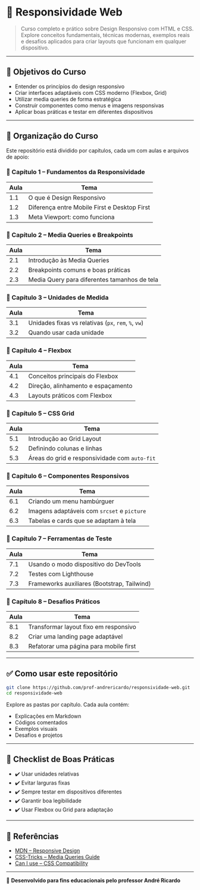 # 📱 Responsividade Web

> Curso completo e prático sobre Design Responsivo com HTML e CSS. Explore conceitos fundamentais, técnicas modernas, exemplos reais e desafios aplicados para criar layouts que funcionam em qualquer dispositivo.

---

## 🎯 Objetivos do Curso

- Entender os princípios do design responsivo
- Criar interfaces adaptáveis com CSS moderno (Flexbox, Grid)
- Utilizar media queries de forma estratégica
- Construir componentes como menus e imagens responsivas
- Aplicar boas práticas e testar em diferentes dispositivos

---

## 📁 Organização do Curso

Este repositório está dividido por capítulos, cada um com aulas e arquivos de apoio:

### 📘 Capítulo 1 – Fundamentos da Responsividade
| Aula | Tema |
|------|------|
| 1.1  | O que é Design Responsivo |
| 1.2  | Diferença entre Mobile First e Desktop First |
| 1.3  | Meta Viewport: como funciona |

### 📘 Capítulo 2 – Media Queries e Breakpoints
| Aula | Tema |
|------|------|
| 2.1  | Introdução às Media Queries |
| 2.2  | Breakpoints comuns e boas práticas |
| 2.3  | Media Query para diferentes tamanhos de tela |

### 📘 Capítulo 3 – Unidades de Medida
| Aula | Tema |
|------|------|
| 3.1  | Unidades fixas vs relativas (`px`, `rem`, `%`, `vw`) |
| 3.2  | Quando usar cada unidade |

### 📘 Capítulo 4 – Flexbox
| Aula | Tema |
|------|------|
| 4.1  | Conceitos principais do Flexbox |
| 4.2  | Direção, alinhamento e espaçamento |
| 4.3  | Layouts práticos com Flexbox |

### 📘 Capítulo 5 – CSS Grid
| Aula | Tema |
|------|------|
| 5.1  | Introdução ao Grid Layout |
| 5.2  | Definindo colunas e linhas |
| 5.3  | Áreas do grid e responsividade com `auto-fit` |

### 📘 Capítulo 6 – Componentes Responsivos
| Aula | Tema |
|------|------|
| 6.1  | Criando um menu hambúrguer |
| 6.2  | Imagens adaptáveis com `srcset` e `picture` |
| 6.3  | Tabelas e cards que se adaptam à tela |

### 📘 Capítulo 7 – Ferramentas de Teste
| Aula | Tema |
|------|------|
| 7.1  | Usando o modo dispositivo do DevTools |
| 7.2  | Testes com Lighthouse |
| 7.3  | Frameworks auxiliares (Bootstrap, Tailwind) |

### 📘 Capítulo 8 – Desafios Práticos
| Aula | Tema |
|------|------|
| 8.1  | Transformar layout fixo em responsivo |
| 8.2  | Criar uma landing page adaptável |
| 8.3  | Refatorar uma página para mobile first |

---

## ✅ Como usar este repositório

```bash
git clone https://github.com/prof-andrericardo/responsividade-web.git
cd responsividade-web
````

Explore as pastas por capítulo. Cada aula contém:

* Explicações em Markdown
* Códigos comentados
* Exemplos visuais
* Desafios e projetos

---

## 📌 Checklist de Boas Práticas

* ✔️ Usar unidades relativas
* ✔️ Evitar larguras fixas
* ✔️ Sempre testar em dispositivos diferentes
* ✔️ Garantir boa legibilidade
* ✔️ Usar Flexbox ou Grid para adaptação

---

## 🔗 Referências

* [MDN – Responsive Design](https://developer.mozilla.org/pt-BR/docs/Learn/CSS/CSS_layout/Responsive_Design)
* [CSS-Tricks – Media Queries Guide](https://css-tricks.com/a-complete-guide-to-css-media-queries/)
* [Can I use – CSS Compatibility](https://caniuse.com/)

---

📣 **Desenvolvido para fins educacionais pelo professor André Ricardo**
